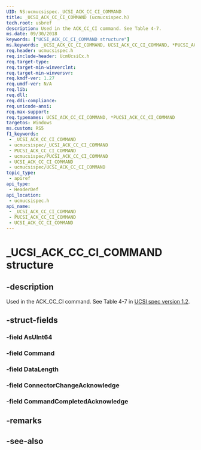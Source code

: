 ```yaml
---
UID: NS:ucmucsispec._UCSI_ACK_CC_CI_COMMAND
title: _UCSI_ACK_CC_CI_COMMAND (ucmucsispec.h)
tech.root: usbref
description: Used in the ACK_CC_CI command. See Table 4-7.
ms.date: 09/30/2018
keywords: ["UCSI_ACK_CC_CI_COMMAND structure"]
ms.keywords: _UCSI_ACK_CC_CI_COMMAND, UCSI_ACK_CC_CI_COMMAND, *PUCSI_ACK_CC_CI_COMMAND,
req.header: ucmucsispec.h
req.include-header: UcmUcsiCx.h
req.target-type: 
req.target-min-winverclnt: 
req.target-min-winversvr: 
req.kmdf-ver: 1.27
req.umdf-ver: N/A
req.lib: 
req.dll: 
req.ddi-compliance: 
req.unicode-ansi: 
req.max-support: 
req.typenames: UCSI_ACK_CC_CI_COMMAND, *PUCSI_ACK_CC_CI_COMMAND
targetos: Windows
ms.custom: RS5
f1_keywords:
 - _UCSI_ACK_CC_CI_COMMAND
 - ucmucsispec/_UCSI_ACK_CC_CI_COMMAND
 - PUCSI_ACK_CC_CI_COMMAND
 - ucmucsispec/PUCSI_ACK_CC_CI_COMMAND
 - UCSI_ACK_CC_CI_COMMAND
 - ucmucsispec/UCSI_ACK_CC_CI_COMMAND
topic_type:
 - apiref
api_type:
 - HeaderDef
api_location:
 - ucmucsispec.h
api_name:
 - _UCSI_ACK_CC_CI_COMMAND
 - PUCSI_ACK_CC_CI_COMMAND
 - UCSI_ACK_CC_CI_COMMAND
---
```


# _UCSI_ACK_CC_CI_COMMAND structure


## -description

Used in the ACK_CC_CI command. See Table 4-7 in [UCSI spec version 1.2](https://www.intel.cn/content/dam/www/public/us/en/documents/technical-specifications/usb-type-c-ucsi-spec.pdf).

## -struct-fields

### -field AsUInt64

### -field Command

### -field DataLength

### -field ConnectorChangeAcknowledge

### -field CommandCompletedAcknowledge

## -remarks

## -see-also

